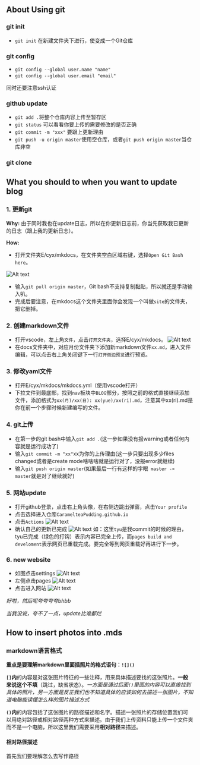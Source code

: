 ## About Using git

### git init

- `git init` 在新建文件夹下进行，使变成一个Git仓库

### git config

- `git config --global user.name "name"` 
- `git config --global user.email "email"`

同时还要注意ssh认证

### github update

- `git add .`将整个仓库内容上传至暂存区
- `git status` 可以看看你要上传的需要修改的是否正确
- `git commit -m "xxx"` 要跟上更新理由
- `git push -u origin master`使用空仓库，或者`git push origin master`当仓库非空

### git clone

## What you should to when you want to update blog

### 1. 更新git

**Why:** 由于同时我也在update日志，所以在你更新日志前，你当先获取我已更新的日志（跟上我的更新日志）。

**How:** 
- 打开文件夹E/cyx/mkdocs，在文件夹空白区域右键，选择`Open Git Bash here`。

![Alt text](image.png)

- 输入`git pull origin master`，Git bash不支持复制黏贴，所以就还是手动输入叭。
- 完成后要注意，在mkdocs这个文件夹里面你会发现一个叫做`site`的文件夹，把它删掉。

### 2. 创建markdown文件

- 打开vscode，左上角`文件`，点击`打开文件夹`，选择E/cyx/mkdocs。
  ![Alt text](image-1.png)
- 在docs文件夹中，对应月份文件夹下添加新markdown文件`xx.md`，进入文件编辑，可以点击右上角关闭键下一行`打开侧边预览`进行预览。
  
### 3. 修改yaml文件

- 打开E/cyx/mkdocs/mkdocs.yml（使用vscode打开）
- 下拉文件到最底部，找到`nav`板块中`BLOG`部分，按照之前的格式直接继续添加文件，添加格式为`xx(月)/xx(日): xx(yue)/xx(ri).md`，注意其中xx(ri).md是你在前一个步骤时候新建编写的文件。

### 4. git上传

- 在第一步的git bash中输入`git add .`(这一步如果没有报warning或者任何内容就是运行成功了)
- 输入`git commit -m "xx"`xx为你的上传理由(这一步只要出现多少files changed或者是create mode啥啥啥就是运行对了，没报error就继续)
- 输入`git push origin master`(如果最后一行有这样的字眼` master -> master`就是对了继续就好)

### 5. 网站update

- 打开github登录，点击右上角头像，在右侧边跳出弹窗，点击`Your profile`
- 点击选择进入仓库`CaramelteaPudding.github.io`
- 点击`Actions`
![Alt text](image-2.png)
- 确认自己的更新已完成
![Alt text](image-3.png)
如：这里`tyu`是我commit的时候的理由，tyu已完成（绿色的打钩）表示内容已完全上传，而`pages build and develoment`表示网页已重载完成。要完全等到网页重载好再进行下一步。

### 6. new website

- 如图点击settings
![Alt text](image-4.png)
- 左侧点击pages
![Alt text](image-5.png)
- 点击进入网站
![Alt text](image-7.png)

*好啦，然后呢夸夸夸夸bhbb*

*当我没说，夸不了一点，update比谁都烂*

## How to insert photos into .mds

### markdown语言格式

**重点是要理解markdown里面插照片的格式语句：`![]()`**

**`[]`内**的内容是对这张图片特征的一些注释，用来具体描述要找的这张照片。**一般来说这个不填**（跳过，缺省状态）。*一方面是通过后面`()`里面的内容可以直接找到具体的照片，另一方面是反正我们也不知道具体的应该如何去描述一张图片，不知道电脑能读懂怎么样的图片描述方式*

**`()`内**的内容包括了这张图片的路径描述和名字。描述一张照片的存储位置我们可以用绝对路径或相对路径两种方式来描述。由于我们上传资料只能上传一个文件夹而不是一个电脑，所以这里我们需要采用**相对路径**来描述。

#### 相对路径描述

首先我们要理解怎么去写作路径